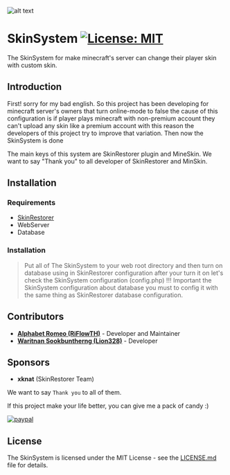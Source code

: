 ![alt text](https://i.imgur.com/pjuawRU.jpg "banner")
# SkinSystem [![License: MIT](https://img.shields.io/badge/License-MIT-green.svg)](https://opensource.org/licenses/MIT)
The SkinSystem for make minecraft's server can change their player skin with custom skin.

## Introduction
First! sorry for my bad english. So this project has been developing for minecraft server's owners that turn online-mode to false the cause of this configuration is if player plays minecraft with non-premium account they can't upload any skin like a premium account with this reason the developers of this project try to improve that variation. Then now the SkinSystem is done

The main keys of this system are SkinRestorer plugin and MineSkin. We want to say "Thank you" to all developer of SkinRestorer and MinSkin.

## Installation
### Requirements
- [SkinRestorer](https://www.spigotmc.org/resources/skinsrestorer.2124/)
- WebServer
- Database

### Installation

> Put all of The SkinSystem to your web root directory and then turn on database using in SkinRestorer configuration after your turn it on let's check the SkinSystem configuration (config.php) !!! Important the SkinSystem configuration about database you must to config it with the same thing as SkinRestorer database configuration.

## Contributors
- **[Alphabet Romeo (RiFlowTH)](https://www.facebook.com/alphabet.romeo.90)** - Developer and Maintainer
- **[Waritnan Sookbuntherng (Lion328)](https://www.facebook.com/dotlegs)** - Developer

## Sponsors
- **xknat** (SkinRestorer Team)

We want to say `Thank you` to all of them.

If this project make your life better, you can give me a pack of candy :) 

[![paypal](https://www.paypalobjects.com/en_US/i/btn/btn_donateCC_LG.gif)](https://www.paypal.me/wheprakhone)

## License
The SkinSystem is licensed under the MIT License - see the [LICENSE.md](https://github.com/riflowth/SkinSystem/blob/master/LICENSE) file for details.
